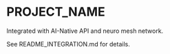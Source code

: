 # PROJECT_NAME

Integrated with AI-Native API and neuro mesh network.

See README_INTEGRATION.md for details.
